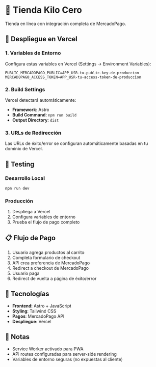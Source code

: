 # 🛒 Tienda Kilo Cero

Tienda en línea con integración completa de MercadoPago.

## 🚀 Despliegue en Vercel

### 1. Variables de Entorno
Configura estas variables en Vercel (Settings → Environment Variables):

```
PUBLIC_MERCADOPAGO_PUBLIC=APP_USR-tu-public-key-de-produccion
MERCADOPAGO_ACCESS_TOKEN=APP_USR-tu-access-token-de-produccion
```

### 2. Build Settings
Vercel detectará automáticamente:
- **Framework**: Astro
- **Build Command**: `npm run build`
- **Output Directory**: `dist`

### 3. URLs de Redirección
Las URLs de éxito/error se configuran automáticamente basadas en tu dominio de Vercel.

## 🧪 Testing

### Desarrollo Local
```bash
npm run dev
```

### Producción
1. Despliega a Vercel
2. Configura variables de entorno
3. Prueba el flujo de pago completo

## 📋 Flujo de Pago

1. Usuario agrega productos al carrito
2. Completa formulario de checkout
3. API crea preferencia de MercadoPago
4. Redirect a checkout de MercadoPago
5. Usuario paga
6. Redirect de vuelta a página de éxito/error

## 🔧 Tecnologías

- **Frontend**: Astro + JavaScript
- **Styling**: Tailwind CSS
- **Pagos**: MercadoPago API
- **Despliegue**: Vercel

## 📝 Notas

- Service Worker activado para PWA
- API routes configuradas para server-side rendering
- Variables de entorno seguras (no expuestas al cliente)

